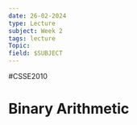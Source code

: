 ```yaml
---
date: 26-02-2024
type: Lecture
subject: Week 2
tags: lecture
Topic:
field: $SUBJECT
---
```

#CSSE2010

# Binary Arithmetic

